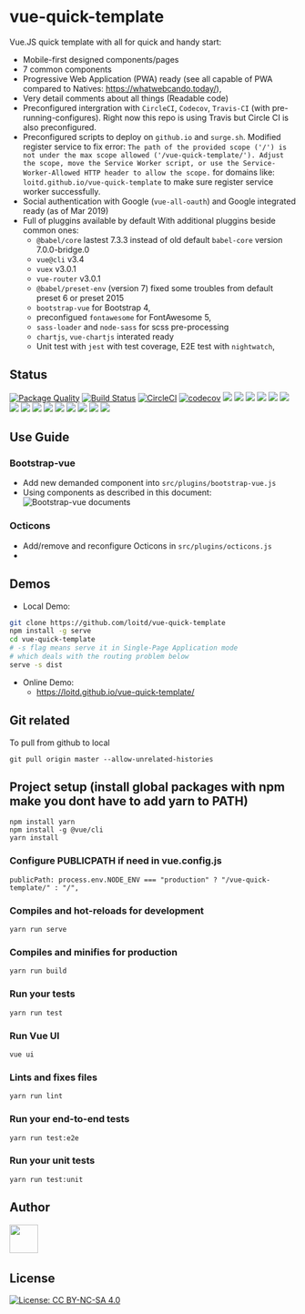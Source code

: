 # vue-quick-template
Vue.JS quick template with all for quick and handy start:
* Mobile-first designed components/pages
* 7 common components 
* Progressive Web Application (PWA) ready (see all capable of PWA compared to Natives: https://whatwebcando.today/), 
* Very detail comments about all things (Readable code)
* Preconfigured intergration with `CircleCI`, `Codecov`, `Travis-CI` (with pre-running-configures). Right now this repo is using Travis but Circle CI is also preconfigured.
* Preconfigured scripts to deploy on `github.io` and `surge.sh`. Modified register service to fix error: `The path of the provided scope ('/') is not under the max scope allowed ('/vue-quick-template/'). Adjust the scope, move the Service Worker script, or use the Service-Worker-Allowed HTTP header to allow the scope.` for domains like: `loitd.github.io/vue-quick-template` to make sure register service worker successfully.
* Social authentication with Google (`vue-all-oauth`) and Google integrated ready (as of Mar 2019)
* Full of pluggins available by default With additional pluggins beside common ones:
    * `@babel/core` lastest 7.3.3 instead of old default `babel-core` version 7.0.0-bridge.0
    * `vue@cli` v3.4
    * `vuex` v3.0.1
    * `vue-router` v3.0.1 
    * `@babel/preset-env` (version 7) fixed some troubles from default preset 6 or preset 2015
    * `bootstrap-vue` for Bootstrap 4, 
    * preconfigued `fontawesome` for FontAwesome 5,
    * `sass-loader` and `node-sass` for scss pre-processing
    * `chartjs`, `vue-chartjs` interated ready 
    * Unit test with `jest` with test coverage, E2E test with `nightwatch`,

## Status
[![Package Quality](https://npm.packagequality.com/shield/vue-quick-template.svg)](https://packagequality.com/#?package=vue-quick-template)
[![Build Status](https://travis-ci.org/loitd/vue-quick-template.svg?branch=master)](https://travis-ci.org/loitd/vue-quick-template)
[![CircleCI](https://circleci.com/gh/loitd/vue-quick-template.svg?style=svg)](https://circleci.com/gh/loitd/vue-quick-template)
[![codecov](https://codecov.io/gh/loitd/vue-quick-template/branch/master/graph/badge.svg)](https://codecov.io/gh/loitd/vue-quick-template)
![](https://img.shields.io/npm/dt/vue-quick-template.svg?style=flat)
![](https://img.shields.io/npm/dw/vue-quick-template.svg?style=flat)
![](https://img.shields.io/npm/l/vue-quick-template.svg?style=flat)
![](https://img.shields.io/npm/v/vue-quick-template.svg?style=flat)
![](https://img.shields.io/node/v/vue-quick-template.svg?style=flat)
![](https://img.shields.io/github/last-commit/loitd/vue-quick-template.svg?style=flat)
![](https://img.shields.io/npm/collaborators/vue-quick-template.svg?style=flat)
![](https://img.shields.io/maintenance/yes/2019.svg?style=flat)
![](https://img.shields.io/librariesio/dependents/npm/vue-quick-template.svg?style=flat)
![](https://img.shields.io/github/issues/loitd/vue-quick-template.svg?style=flat)
![](https://img.shields.io/github/issues-closed/loitd/vue-quick-template.svg?style=flat)
![](https://img.shields.io/librariesio/release/npm/vue-quick-template.svg?style=flat)
![](https://img.shields.io/github/languages/top/loitd/vue-quick-template.svg?style=flat)
![](https://img.shields.io/snyk/vulnerabilities/npm/vue-quick-template.svg?style=flat)
![](https://img.shields.io/github/repo-size/loitd/vue-quick-template.svg?style=flat)
## Use Guide
### Bootstrap-vue
* Add new demanded component into `src/plugins/bootstrap-vue.js`
* Using components as described in this document: ![Bootstrap-vue documents](https://bootstrap-vue.js.org/docs/components/alert)
### Octicons
* Add/remove and reconfigure Octicons in `src/plugins/octicons.js`
* 
## Demos
* Local Demo:
```bash
git clone https://github.com/loitd/vue-quick-template
npm install -g serve
cd vue-quick-template
# -s flag means serve it in Single-Page Application mode
# which deals with the routing problem below
serve -s dist
```
* Online Demo:  
    * https://loitd.github.io/vue-quick-template/

## Git related
To pull from github to local
```
git pull origin master --allow-unrelated-histories
```
## Project setup (install global packages with npm make you dont have to add yarn to PATH)
```
npm install yarn
npm install -g @vue/cli
yarn install
```
### Configure PUBLICPATH if need in vue.config.js
```
publicPath: process.env.NODE_ENV === "production" ? "/vue-quick-template/" : "/",
```

### Compiles and hot-reloads for development
```
yarn run serve
```

### Compiles and minifies for production
```
yarn run build
```

### Run your tests
```
yarn run test
```

### Run Vue UI
```
vue ui
```

### Lints and fixes files
```
yarn run lint
```

### Run your end-to-end tests
```
yarn run test:e2e
```

### Run your unit tests
```
yarn run test:unit
```

## Author
<a href="https://sourcerer.io/loitd"><img src="https://avatars2.githubusercontent.com/u/444086?v=4" height="50px" width="50px" alt=""/></a>
<a  href="https://sourcerer.io/loitd"><img  src="https://img.shields.io/badge/JavaScript-11%20commits-orange.svg"  alt=""></a>
<a href="https://sourcerer.io/loitd"><img src="https://img.shields.io/badge/Python-1%20commits-orange.svg" alt=""></a>
<a href="https://sourcerer.io/loitd"><img src="https://img.shields.io/badge/CSS-11%20commits-orange.svg" alt=""></a>
<a href="https://sourcerer.io/loitd"><img src="https://img.shields.io/badge/PHP-13%20commits-orange.svg" alt=""></a>
<a href="https://sourcerer.io/loitd"><img src="https://img.shields.io/badge/Shell-1%20commits-orange.svg" alt=""></a>

## License
[![License: CC BY-NC-SA 4.0](https://img.shields.io/badge/License-CC%20BY--NC--SA%204.0-lightgrey.svg)](https://creativecommons.org/licenses/by-nc-sa/4.0/)